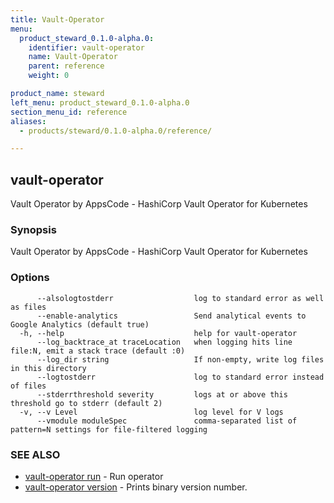 ```yaml
---
title: Vault-Operator
menu:
  product_steward_0.1.0-alpha.0:
    identifier: vault-operator
    name: Vault-Operator
    parent: reference
    weight: 0

product_name: steward
left_menu: product_steward_0.1.0-alpha.0
section_menu_id: reference
aliases:
  - products/steward/0.1.0-alpha.0/reference/

---
```

## vault-operator

Vault Operator by AppsCode - HashiCorp Vault Operator for Kubernetes

### Synopsis

Vault Operator by AppsCode - HashiCorp Vault Operator for Kubernetes

### Options

```
      --alsologtostderr                  log to standard error as well as files
      --enable-analytics                 Send analytical events to Google Analytics (default true)
  -h, --help                             help for vault-operator
      --log_backtrace_at traceLocation   when logging hits line file:N, emit a stack trace (default :0)
      --log_dir string                   If non-empty, write log files in this directory
      --logtostderr                      log to standard error instead of files
      --stderrthreshold severity         logs at or above this threshold go to stderr (default 2)
  -v, --v Level                          log level for V logs
      --vmodule moduleSpec               comma-separated list of pattern=N settings for file-filtered logging
```

### SEE ALSO

* [vault-operator run](/docs/reference/vault-operator_run.md)	 - Run operator
* [vault-operator version](/docs/reference/vault-operator_version.md)	 - Prints binary version number.

